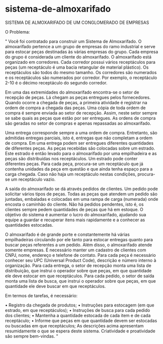 # sistema-de-almoxarifado

SISTEMA DE ALMOXARIFADO DE UM CONGLOMERADO DE EMPRESAS

O Problema:

"
Você foi contratado para construir um Sistema de Almoxarifado. O almoxarifado pertence a um grupo de empresas do ramo industrial e serve para estocar peças destinadas às várias empresas do grupo. Cada empresa do grupo é considerada um cliente do almoxarifado. O almoxarifado está organizado em corredores. Cada corredor possui vários receptáculos para peças (um receptáculo é uma bacia retangular de material plástico). Os receptáculos são todos do mesmo tamanho. Os corredores são numerados e os receptáculos são numerados por corredor. Por exemplo, o receptáculo 2-10 é o décimo receptáculo do segundo corredor. 

Em uma das extremidades do almoxarifado encontra-se o setor de recepção de peças. Lá chegam as peças entregues pelos fornecedores. Quando ocorre a chegada de peças, a primeira atividade é registrar na ordem de compra a chegada das peças. Uma cópia de toda ordem de compra é sempre enviada ao setor de recepção. Assim, neste setor sempre se sabe quais as peças que estão por ser entregues. As ordens de compra são geradas no setor de compras e apenas repassadas ao almoxarifado. 

Uma entrega corresponde sempre a uma ordem de compra. Entretanto, são admitidas entregas parciais, isto é, entregas que não completam a ordem de compra.  Em uma entrega podem ser entregues diferentes quantidades de diferentes peças. As peças recebidas são colocadas sobre um estrado. Este estrado é então levado para o almoxarifado por uma empilhadeira e as peças são distribuídas nos receptáculos. Um estrado pode conter diferentes peças. Para cada peça, procura-se um receptáculo que já contenha unidades da peça em questão e que ainda tenha espaço para a carga chegada. Caso não haja um receptáculo nestas condições, procura-se um receptáculo vazio.
 
A saída do almoxarifado se dá através pedidos de clientes. Um pedido pode solicitar vários tipos de peças. Todas as peças que atendem um pedido são juntadas, embaladas e colocadas em uma rampa de carga (numerada) onde encosta o caminhão do cliente. Não há pedidos pendentes, isto é, os clientes sempre pedem quantidades de peças que há em estoque. O objetivo do sistema é aumentar o lucro do almoxarifado, ajudando sua equipe a guardar e recuperar itens mais rapidamente e a conhecer as quantidades estocadas. 

O almoxarifado é de grande porte e constantemente há várias empilhadeiras circulando por ele tanto para estocar entregas quanto para buscar peças referentes a um pedido. Além disso, o almoxarifado atende somente empresas. 	É necessário manter um cadastro de clientes com CNPJ, nome, endereço e telefone de contato. Para cada peça é necessário conhecer seu UPC (Universal Product Code), descrição e número interno à organização. Para cada entrega, o setor de recepção monta uma lista de distribuição, que instrui o operador sobre que peças, em que quantidade ele deve estocar em que receptáculos. Para cada pedido, o setor de saída monta uma lista de busca, que instrui o operador sobre que peças, em que quantidade ele deve buscar em que receptáculos.
 
Em termos de tarefas, é necessário:
 
• Registro da chegada de produtos; 
• Instruções para estocagem (em que estrado, em que receptáculos); 
• Instruções de busca para cada pedido dos clientes; 
• Mantenha a quantidade estocada de cada item e de cada receptáculo; 
• Informe que peças em que quantidade devem ser estocadas ou buscadas em que receptáculos; 
As descrições acima apresentam resumidamente o que se espera deste sistema. Criatividade e proatividade são sempre bem-vindas.
"
